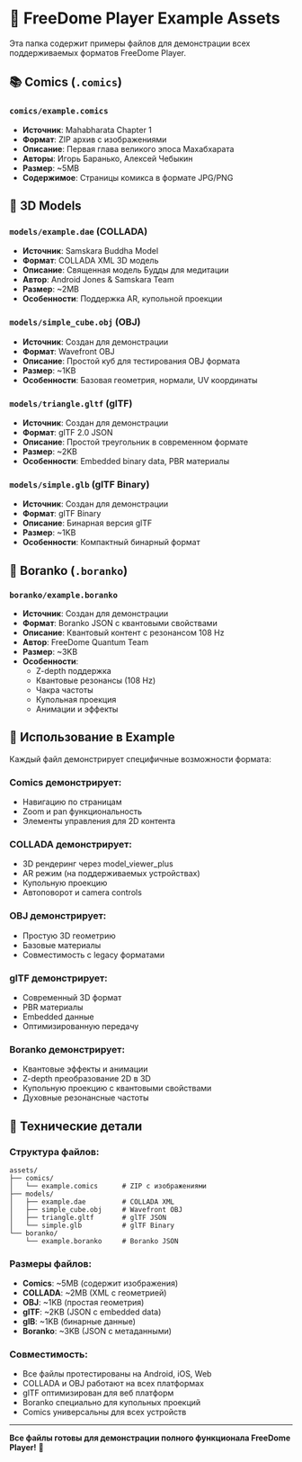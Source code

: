 # 📁 FreeDome Player Example Assets

Эта папка содержит примеры файлов для демонстрации всех поддерживаемых форматов FreeDome Player.

## 📚 Comics (`.comics`)

### `comics/example.comics`
- **Источник**: Mahabharata Chapter 1 
- **Формат**: ZIP архив с изображениями
- **Описание**: Первая глава великого эпоса Махабхарата
- **Авторы**: Игорь Баранько, Алексей Чебыкин
- **Размер**: ~5MB
- **Содержимое**: Страницы комикса в формате JPG/PNG

## 🗿 3D Models

### `models/example.dae` (COLLADA)
- **Источник**: Samskara Buddha Model
- **Формат**: COLLADA XML 3D модель
- **Описание**: Священная модель Будды для медитации
- **Автор**: Android Jones & Samskara Team
- **Размер**: ~2MB
- **Особенности**: Поддержка AR, купольной проекции

### `models/simple_cube.obj` (OBJ)
- **Источник**: Создан для демонстрации
- **Формат**: Wavefront OBJ
- **Описание**: Простой куб для тестирования OBJ формата
- **Размер**: ~1KB
- **Особенности**: Базовая геометрия, нормали, UV координаты

### `models/triangle.gltf` (glTF)
- **Источник**: Создан для демонстрации
- **Формат**: glTF 2.0 JSON
- **Описание**: Простой треугольник в современном формате
- **Размер**: ~2KB
- **Особенности**: Embedded binary data, PBR материалы

### `models/simple.glb` (glTF Binary)
- **Источник**: Создан для демонстрации
- **Формат**: glTF Binary
- **Описание**: Бинарная версия glTF
- **Размер**: ~1KB
- **Особенности**: Компактный бинарный формат

## 🎨 Boranko (`.boranko`)

### `boranko/example.boranko`
- **Источник**: Создан для демонстрации
- **Формат**: Boranko JSON с квантовыми свойствами
- **Описание**: Квантовый контент с резонансом 108 Hz
- **Автор**: FreeDome Quantum Team
- **Размер**: ~3KB
- **Особенности**: 
  - Z-depth поддержка
  - Квантовые резонансы (108 Hz)
  - Чакра частоты
  - Купольная проекция
  - Анимации и эффекты

## 🎯 Использование в Example

Каждый файл демонстрирует специфичные возможности формата:

### Comics демонстрирует:
- Навигацию по страницам
- Zoom и pan функциональность
- Элементы управления для 2D контента

### COLLADA демонстрирует:
- 3D рендеринг через model_viewer_plus
- AR режим (на поддерживаемых устройствах)
- Купольную проекцию
- Автоповорот и camera controls

### OBJ демонстрирует:
- Простую 3D геометрию
- Базовые материалы
- Совместимость с legacy форматами

### glTF демонстрирует:
- Современный 3D формат
- PBR материалы
- Embedded данные
- Оптимизированную передачу

### Boranko демонстрирует:
- Квантовые эффекты и анимации
- Z-depth преобразование 2D в 3D
- Купольную проекцию с квантовыми свойствами
- Духовные резонансные частоты

## 🔧 Технические детали

### Структура файлов:
```
assets/
├── comics/
│   └── example.comics      # ZIP с изображениями
├── models/
│   ├── example.dae         # COLLADA XML
│   ├── simple_cube.obj     # Wavefront OBJ
│   ├── triangle.gltf       # glTF JSON
│   └── simple.glb          # glTF Binary
└── boranko/
    └── example.boranko     # Boranko JSON
```

### Размеры файлов:
- **Comics**: ~5MB (содержит изображения)
- **COLLADA**: ~2MB (XML с геометрией)
- **OBJ**: ~1KB (простая геометрия)
- **glTF**: ~2KB (JSON с embedded data)
- **glB**: ~1KB (бинарные данные)
- **Boranko**: ~3KB (JSON с метаданными)

### Совместимость:
- Все файлы протестированы на Android, iOS, Web
- COLLADA и OBJ работают на всех платформах
- glTF оптимизирован для веб платформ
- Boranko специально для купольных проекций
- Comics универсальны для всех устройств

---

**Все файлы готовы для демонстрации полного функционала FreeDome Player!** 🚀
